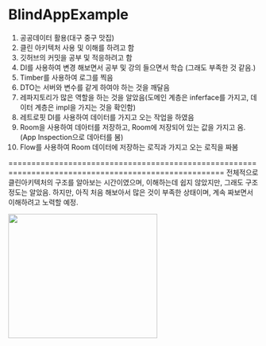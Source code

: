 # BlindAppExample

1. 공공데이터 활용(대구 중구 맛집)
2. 클린 아키텍처 사용 및 이해를 하려고 함
3. 깃허브의 커밋을 공부 및 적응하려고 함
4. DI를 사용하여 변경 해보면서 공부 및 강의 들으면서 학습 (그래도 부족한 것 같음.)
5. Timber를 사용하여 로그를 찍음
6. DTO는 서버와 변수를 같게 하여야 하는 것을 깨달음
7. 레파지토리가 많은 역할을 하는 것을 알았음(도메인 계층은 inferface를 가지고, 데이터 계층은 impl을 가지는 것을 확인함)
8. 레트로핏 DI를 사용하여 데이터를 가지고 오는 작업을 하였음
9. Room을 사용하여 데아터를 저장하고, Room에 저장되어 있는 값을 가지고 옴. (App Inspection으로 데아터를 봄)
10. Flow를 사용하여 Room 데이터에 저장하는 로직과 가지고 오는 로직을 짜봄

=====================================================================================================
전체적으로 클린아키텍처의 구조를 알아보는 시간이였으며, 이해하는데 쉽지 않았지만, 그래도 구조정도는 알았음.
하지만, 아직 처음 해보아서 많은 것이 부족한 상태이며, 계속 짜보면서 이해하려고 노력할 예정.

<img src="[https://github.com/hobbyloop/hobbyloop-aos/assets/48404941/d03f815f-b806-4697-ab63-ec417c87843d](https://github.com/KamaTAEWOO/BlindAppExample/assets/48404941/cbcb8915-bd96-40a8-9a88-adcc3fdfaa45)" width=300 height=250/>

